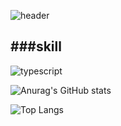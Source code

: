 ![header](https://capsule-render.vercel.app/api?type=waving&color=auto&height=300&section=header&text=2sel%&fontSize=90)


###skill
---
![typescript](https://img.shields.io/badge/TypeScript-007ACC?style=for-the-badge&logo=typescript&logoColor=white)



![Anurag's GitHub stats](https://github-readme-stats.vercel.app/api?username=2sel&show_icons=true&theme=material-palenight) 


![Top Langs](https://github-readme-stats.vercel.app/api/top-langs/?username=2sel&layout=compact&theme=material-palenight&langs_count=5)

